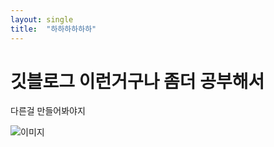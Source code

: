 ```yaml
---
layout: single
title:  "하하하하하하"
---
```



# 깃블로그 이런거구나 좀더 공부해서 

다른걸 만들어봐야지

![이미지](https://pbs.twimg.com/media/FVsnp_NacAA1Nd8?format=jpg&name=large)
